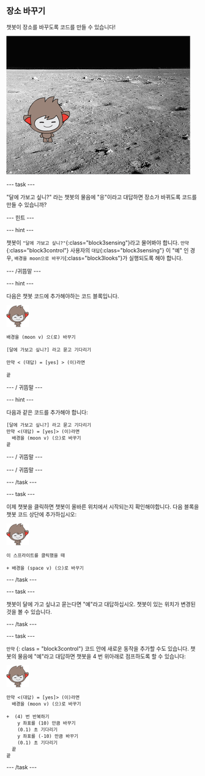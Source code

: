 ## 장소 바꾸기

챗봇이 장소를 바꾸도록 코드를 만들 수 있습니다!

![변화하는 배경 테스트](images/chatbot-backdrop-moon.png)

\--- task \---

"달에 가보고 싶니?" 라는 챗봇의 물음에 "응"이라고 대답하면 장소가 바뀌도록 코드를 만들 수 있습니까?

\--- 힌트 \---

\--- hint \---

챗봇이 `"달에 가보고 싶니?"`{:class="block3sensing"}라고 물어봐야 합니다. `만약`{:class="block3control"} 사용자의 `대답`{:class="block3sensing"} 이 "예" 인 경우, `배경을 moon으로 바꾸기`{:class="block3looks"}가 실행되도록 해야 합니다.

\--- /귀뜸말 \---

\--- hint \---

다음은 챗봇 코드에 추가해야하는 코드 블록입니다.

![나노 스프라이트](images/nano-sprite.png)

```blocks3
배경을 (moon v) 으(로) 바꾸기

[달에 가보고 싶니?] 라고 묻고 기다리기

만약 < (대답) = [yes] > (이)라면

끝
```

\--- / 귀뜸말 \---

\--- hint \---

다음과 같은 코드를 추가해야 합니다:

```blocks3
[달에 가보고 싶니?] 라고 묻고 기다리기
만약 <(대답) = [yes]> (이)라면
  배경을 (moon v) (으)로 바꾸기
끝
```

\--- / 귀뜸말 \---

\--- / 귀뜸말 \---

\--- /task \---

\--- task \---

이제 챗봇을 클릭하면 챗봇이 올바른 위치에서 시작되는지 확인해야합니다. 다음 블록을 챗봇 코드 상단에 추가하십시오:

![나노 스프라이트](images/nano-sprite.png)

```blocks3
이 스프라이트를 클릭했을 때

+ 배경을 (space v) (으)로 바꾸기
```

\--- /task \---

\--- task \---

챗봇이 달에 가고 싶냐고 묻는다면 "예"라고 대답하십시오. 챗봇이 있는 위치가 변경된 것을 볼 수 있습니다.

\--- /task \---

\--- task \---

`만약` {: class = "block3control"} 코드 안에 새로운 동작을 추가할 수도 있습니다. 챗봇의 물음에 "예"라고 대답하면 챗봇을 4 번 위아래로 점프하도록 할 수 있습니다:

![나노 스프라이트](images/nano-sprite.png)

```blocks3
만약 <(대답) = [yes]> (이)라면
  배경을 (moon v) (으)로 바꾸기

+  (4) 번 반복하기
    y 좌표를 (10) 만큼 바꾸기
    (0.1) 초 기다리기
    y 좌표를 (-10) 만큼 바꾸기
    (0.1) 초 기다리기
  끝
끝
```

\--- /task \---